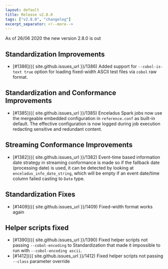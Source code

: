 ```yaml
---
layout: default
title: Release v2.8.0
tags: ["v2.8.0", "changelog"]
excerpt_separator: <!--more-->
---
```


As of 26/06 2020 the new version 2.8.0 is out
<!--more-->

## Standardization Improvements

- [#1386]({{ site.github.issues_url }}/1386) Added support for `--cobol-is-text true` option for loading fixed-width ASCII test files via `cobol` raw format.

## Standardization and Conformance Improvements

- [#1385]({{ site.github.issues_url }}/1385) Enceladus Spark jobs now use the mergeable embedded configuration in `reference.conf` as built-in default. The effective configuration is now logged during job execution redacting sensitive and redundant content.

## Streaming Conformance Improvements

- [#1382]({{ site.github.issues_url }}/1382) Event-time based information date strategy in streaming conformance is made so if the fallback date (processing date) is used, it can be detected by looking at `enceladus_info_date_string`, which will be empty if an event date/time column failed casting to `Date` type.

## Standardization Fixes

- [#1409]({{ site.github.issues_url }}/1409) Fixed-width format works again

## Helper scripts fixed

- [#1390]({{ site.github.issues_url }}/1390) Fixed helper scripts not passing `--cobol-encoding` to Standardization that made it impossible to run with `--cobol-encoding ascii`.
- [#1412]({{ site.github.issues_url }}/1412) Fixed helper scripts not passing `--class` parameter override
